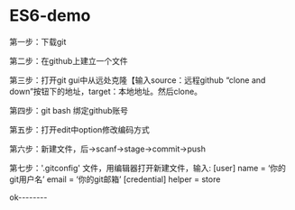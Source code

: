 # ES6-demo
第一步：下载git

第二步：在github上建立一个文件

第三步：打开git gui中从远处克隆【输入source：远程github “clone and down”按钮下的地址，target：本地地址。然后clone。

第四步：git bash 绑定github账号

第五步：打开edit中option修改编码方式

第六步：新建文件，后->scanf->stage->commit->push

第七步：'.gitconfig' 文件，用编辑器打开新建文件，输入:
        [user]
            name = ‘你的git用户名’
            email = ‘你的git邮箱’
        [credential]
        helper = store

        

ok--------

